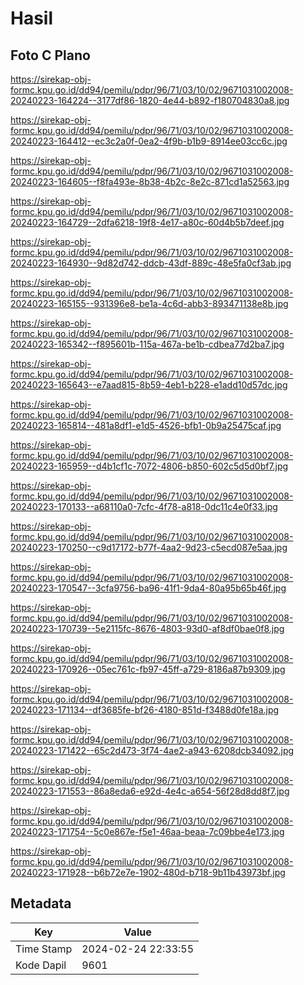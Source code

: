 # Hasil

## Foto C Plano

https://sirekap-obj-formc.kpu.go.id/dd94/pemilu/pdpr/96/71/03/10/02/9671031002008-20240223-164224--3177df86-1820-4e44-b892-f180704830a8.jpg

https://sirekap-obj-formc.kpu.go.id/dd94/pemilu/pdpr/96/71/03/10/02/9671031002008-20240223-164412--ec3c2a0f-0ea2-4f9b-b1b9-8914ee03cc6c.jpg

https://sirekap-obj-formc.kpu.go.id/dd94/pemilu/pdpr/96/71/03/10/02/9671031002008-20240223-164605--f8fa493e-8b38-4b2c-8e2c-871cd1a52563.jpg

https://sirekap-obj-formc.kpu.go.id/dd94/pemilu/pdpr/96/71/03/10/02/9671031002008-20240223-164729--2dfa6218-19f8-4e17-a80c-60d4b5b7deef.jpg

https://sirekap-obj-formc.kpu.go.id/dd94/pemilu/pdpr/96/71/03/10/02/9671031002008-20240223-164930--9d82d742-ddcb-43df-889c-48e5fa0cf3ab.jpg

https://sirekap-obj-formc.kpu.go.id/dd94/pemilu/pdpr/96/71/03/10/02/9671031002008-20240223-165155--931396e8-be1a-4c6d-abb3-893471138e8b.jpg

https://sirekap-obj-formc.kpu.go.id/dd94/pemilu/pdpr/96/71/03/10/02/9671031002008-20240223-165342--f895601b-115a-467a-be1b-cdbea77d2ba7.jpg

https://sirekap-obj-formc.kpu.go.id/dd94/pemilu/pdpr/96/71/03/10/02/9671031002008-20240223-165643--e7aad815-8b59-4eb1-b228-e1add10d57dc.jpg

https://sirekap-obj-formc.kpu.go.id/dd94/pemilu/pdpr/96/71/03/10/02/9671031002008-20240223-165814--481a8df1-e1d5-4526-bfb1-0b9a25475caf.jpg

https://sirekap-obj-formc.kpu.go.id/dd94/pemilu/pdpr/96/71/03/10/02/9671031002008-20240223-165959--d4b1cf1c-7072-4806-b850-602c5d5d0bf7.jpg

https://sirekap-obj-formc.kpu.go.id/dd94/pemilu/pdpr/96/71/03/10/02/9671031002008-20240223-170133--a68110a0-7cfc-4f78-a818-0dc11c4e0f33.jpg

https://sirekap-obj-formc.kpu.go.id/dd94/pemilu/pdpr/96/71/03/10/02/9671031002008-20240223-170250--c9d17172-b77f-4aa2-9d23-c5ecd087e5aa.jpg

https://sirekap-obj-formc.kpu.go.id/dd94/pemilu/pdpr/96/71/03/10/02/9671031002008-20240223-170547--3cfa9756-ba96-41f1-9da4-80a95b65b46f.jpg

https://sirekap-obj-formc.kpu.go.id/dd94/pemilu/pdpr/96/71/03/10/02/9671031002008-20240223-170739--5e2115fc-8676-4803-93d0-af8df0bae0f8.jpg

https://sirekap-obj-formc.kpu.go.id/dd94/pemilu/pdpr/96/71/03/10/02/9671031002008-20240223-170926--05ec761c-fb97-45ff-a729-8186a87b9309.jpg

https://sirekap-obj-formc.kpu.go.id/dd94/pemilu/pdpr/96/71/03/10/02/9671031002008-20240223-171134--df3685fe-bf26-4180-851d-f3488d0fe18a.jpg

https://sirekap-obj-formc.kpu.go.id/dd94/pemilu/pdpr/96/71/03/10/02/9671031002008-20240223-171422--65c2d473-3f74-4ae2-a943-6208dcb34092.jpg

https://sirekap-obj-formc.kpu.go.id/dd94/pemilu/pdpr/96/71/03/10/02/9671031002008-20240223-171553--86a8eda6-e92d-4e4c-a654-56f28d8dd8f7.jpg

https://sirekap-obj-formc.kpu.go.id/dd94/pemilu/pdpr/96/71/03/10/02/9671031002008-20240223-171754--5c0e867e-f5e1-46aa-beaa-7c09bbe4e173.jpg

https://sirekap-obj-formc.kpu.go.id/dd94/pemilu/pdpr/96/71/03/10/02/9671031002008-20240223-171928--b6b72e7e-1902-480d-b718-9b11b43973bf.jpg


## Metadata

| Key        | Value               |
| ---------- | ------------------- |
| Time Stamp | 2024-02-24 22:33:55 |
| Kode Dapil | 9601                |



